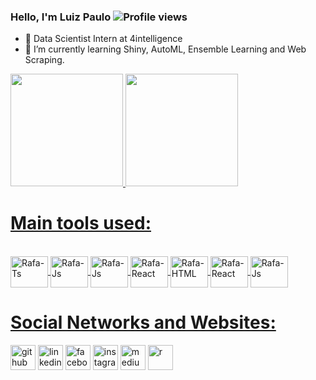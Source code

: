 ### Hello, I'm Luiz Paulo ![Profile views](https://gpvc.arturio.dev/LuizPaulo23)  

- 🔭 Data Scientist Intern at 4intelligence
- 🌱 I’m currently learning Shiny, AutoML, Ensemble Learning and Web Scraping.  

<div>
<a href="https://github.com/LuizPaulo23">
<img height="180em" src="https://github-readme-stats.vercel.app/api/top-langs/?username=LuizPaulo23&layout=compact&langs_count=10&theme=dracula"/>
<img height="180em" src="https://streak-stats.demolab.com/?user=LuizPaulo23&layout=compact&langs_count=10&theme=dracula"/>
</div>

# Main tools used:  

<div style="display: inline_block"><br>

  <img align="center" alt="Rafa-Ts" height="50" width="60" src="https://cdn.jsdelivr.net/gh/devicons/devicon/icons/rstudio/rstudio-original.svg">
  
  <img align="center" alt="Rafa-Js" height="50" width="60" src="https://cdn.jsdelivr.net/gh/devicons/devicon/icons/css3/css3-original.svg">

<img align="center" alt="Rafa-Js" height="50" width="60" src="https://cdn.jsdelivr.net/gh/devicons/devicon/icons/redis/redis-plain-wordmark.svg">
  
  <img align="center" alt="Rafa-React" height="50" width="60" src="https://cdn.jsdelivr.net/gh/devicons/devicon/icons/java/java-original-wordmark.svg">
  
  <img align="center" alt="Rafa-HTML" height="50" width="60" src="https://cdn.jsdelivr.net/gh/devicons/devicon/icons/julia/julia-original-wordmark.svg">
  
  <img align="center" alt="Rafa-React" height="50" width="60" src="https://cdn.jsdelivr.net/gh/devicons/devicon/icons/sqlite/sqlite-original.svg">
  
 <img align="center" alt="Rafa-Js" height="50" width="60" src="https://cdn.jsdelivr.net/gh/devicons/devicon/icons/linux/linux-original.svg">
 

</div>

# Social Networks and Websites: 


[<img src='https://cdn.jsdelivr.net/npm/simple-icons@3.0.1/icons/github.svg' alt='github' height='40'>](https://github.com/LuizPaulo23)  [<img src='https://cdn.jsdelivr.net/npm/simple-icons@3.0.1/icons/linkedin.svg' alt='linkedin' height='40'>](https://www.linkedin.com/in/https://www.linkedin.com/in/luiz-paulo-tavares-gon%C3%A7alves-611849174//)  [<img src='https://cdn.jsdelivr.net/npm/simple-icons@3.0.1/icons/facebook.svg' alt='facebook' height='40'>](https://www.facebook.com/https://www.facebook.com/luizpaulo.tavaresgoncalves/)  [<img src='https://cdn.jsdelivr.net/npm/simple-icons@3.0.1/icons/instagram.svg' alt='instagram' height='40'>](https://www.instagram.com/luiz_paulo.023/)  [<img src='https://cdn.jsdelivr.net/npm/simple-icons@3.0.1/icons/medium.svg' alt='medium' height='40'>](https://luizpaulotavaresgonalves.medium.com/)  [<img src='https://cdn.jsdelivr.net/npm/simple-icons@3.0.1/icons/r.svg' alt='r' height='40'>](https://rpubs.com/Luiz_Paulo23)  

